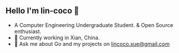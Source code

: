 ## Hello I'm lin-coco 👋
- A Computer Engineering Undergraduate Student. & Open Source enthusiast.
- 🌱 Currently working in Xian, China.
- 💬 Ask me about Go and my projects on [lincoco.xue@gmail.com](mailto:lincoco.xue@gamil.com)
